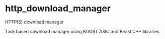 # http_download_manager
HTTP(S) download manager

Task based download manager using BOOST ASIO and Beast C++ libraries.
